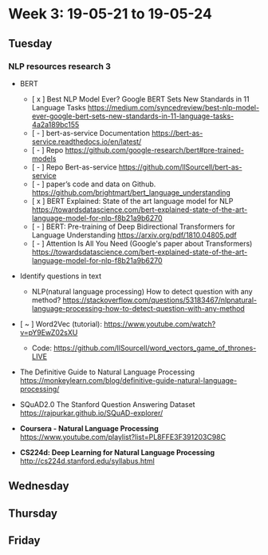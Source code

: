 # Week 3: 19-05-21 to 19-05-24

## Tuesday

### **NLP resources research 3**

- BERT
  - [ x ] Best NLP Model Ever? Google BERT Sets New Standards in 11 Language Tasks https://medium.com/syncedreview/best-nlp-model-ever-google-bert-sets-new-standards-in-11-language-tasks-4a2a189bc155
  - [ - ] bert-as-service Documentation https://bert-as-service.readthedocs.io/en/latest/
  - [ - ] Repo https://github.com/google-research/bert#pre-trained-models
  - [ - ] Repo Bert-as-service https://github.com/llSourcell/bert-as-service
  - [ - ] paper’s code and data on Github. https://github.com/brightmart/bert_language_understanding
  - [ x ] BERT Explained: State of the art language model for NLP https://towardsdatascience.com/bert-explained-state-of-the-art-language-model-for-nlp-f8b21a9b6270
  - [ - ] BERT: Pre-training of Deep Bidirectional Transformers for
Language Understanding https://arxiv.org/pdf/1810.04805.pdf
  - [ - ] Attention Is All You Need (Google's paper about Transformers) https://towardsdatascience.com/bert-explained-state-of-the-art-language-model-for-nlp-f8b21a9b6270

- Identify questions in text
  - NLP(natural language processing) How to detect question with any method? https://stackoverflow.com/questions/53183467/nlpnatural-language-processing-how-to-detect-question-with-any-method 

- [ ~ ] Word2Vec (tutorial): https://www.youtube.com/watch?v=pY9EwZ02sXU
  - Code: https://github.com/llSourcell/word_vectors_game_of_thrones-LIVE
  
- The Definitive Guide to Natural Language Processing https://monkeylearn.com/blog/definitive-guide-natural-language-processing/

- SQuAD2.0 The Stanford Question Answering Dataset https://rajpurkar.github.io/SQuAD-explorer/
  
- **Coursera - Natural Language Processing** https://www.youtube.com/playlist?list=PL8FFE3F391203C98C
  
- **CS224d: Deep Learning for Natural Language Processing** http://cs224d.stanford.edu/syllabus.html
  
## Wednesday

## Thursday

## Friday